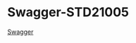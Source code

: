 # Swagger-STD21005
[Swagger](https://petstore.swagger.io/?url=https://raw.githubusercontent.com/Vohizy/Swagger-STD21005/main/exo1_partie1.yml)
